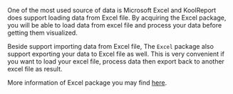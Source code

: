 One of the most used source of data is Microsoft Excel and KoolReport does support loading data from Excel file. By acquiring the  Excel package, you will be able to load data from excel file and process your data before getting them visualized.

Beside support importing data from Excel file, The `Excel` package also support exporting your data to Excel file as well. This is very convenient if you want to load your excel file, process data then export back to another excel file as result.

More information of Excel package you may find [here](koolreport.com/packages/excel).